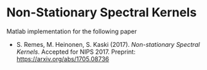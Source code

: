 # Non-Stationary Spectral Kernels
Matlab implementation for the following paper
 * S. Remes, M. Heinonen, S. Kaski (2017). *Non-stationary Spectral Kernels*. Accepted for NIPS 2017. Preprint: https://arxiv.org/abs/1705.08736
